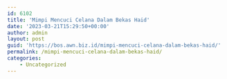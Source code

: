 ```yaml
---
id: 6102
title: 'Mimpi Mencuci Celana Dalam Bekas Haid'
date: '2023-03-21T15:29:50+00:00'
author: admin
layout: post
guid: 'https://bos.awn.biz.id/mimpi-mencuci-celana-dalam-bekas-haid/'
permalink: /mimpi-mencuci-celana-dalam-bekas-haid/
categories:
    - Uncategorized
---
```



